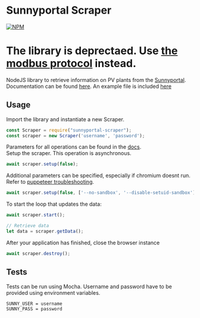 # Sunnyportal Scraper

[![NPM](https://nodei.co/npm/sunnyportal-scraper.png)](https://nodei.co/npm/sunnyportal-scraper/)

# The library is deprectaed. Use [the modbus protocol](https://github.com/orlopau/sma_modbus) instead.

NodeJS library to retrieve information on PV plants from the [Sunnyportal](https://www.sunnyportal.com).  
Documentation can be found [here](https://orlopau.github.io/sunnyportal_scraper).
An example file is included [here](example.js)

## Usage

Import the library and instantiate a new Scraper.

```js
const Scraper = require("sunnyportal-scraper");
const scraper = new Scraper('username', 'password');
```

Parameters for all operations can be found in the [docs](https://orlopau.github.io/sunnyportal_scraper/module-scraper-Scraper.html).  
Setup the scraper. This operation is asynchronous.

```js
await scraper.setup(false); 
```

Additional parameters can be specified, especially if chromium doesnt run.
Refer to [puppeteer troubleshooting](https://github.com/GoogleChrome/puppeteer/blob/master/docs/troubleshooting.md).

```js
await scraper.setup(false, ['--no-sandbox', '--disable-setuid-sandbox']);
```

To start the loop that updates the data:

```js
await scraper.start();

// Retrieve data
let data = scraper.getData();
```

After your application has finished, close the browser instance

```js
await scraper.destroy();
```

## Tests

Tests can be run using Mocha. Username and password have to be provided using environment variables.

```
SUNNY_USER = username
SUNNY_PASS = password
```


